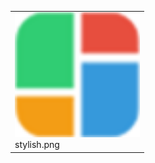 <table><tr><tr><td valign="bottom"><img src="./stylish.png" width="200"><br>stylish.png</td></tr></table>